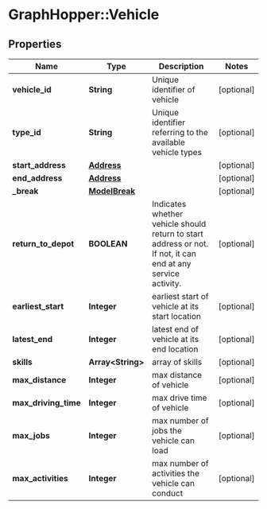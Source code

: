# GraphHopper::Vehicle

## Properties
Name | Type | Description | Notes
------------ | ------------- | ------------- | -------------
**vehicle_id** | **String** | Unique identifier of vehicle | [optional] 
**type_id** | **String** | Unique identifier referring to the available vehicle types | [optional] 
**start_address** | [**Address**](Address.md) |  | [optional] 
**end_address** | [**Address**](Address.md) |  | [optional] 
**_break** | [**ModelBreak**](ModelBreak.md) |  | [optional] 
**return_to_depot** | **BOOLEAN** | Indicates whether vehicle should return to start address or not. If not, it can end at any service activity. | [optional] 
**earliest_start** | **Integer** | earliest start of vehicle at its start location | [optional] 
**latest_end** | **Integer** | latest end of vehicle at its end location | [optional] 
**skills** | **Array&lt;String&gt;** | array of skills | [optional] 
**max_distance** | **Integer** | max distance of vehicle | [optional] 
**max_driving_time** | **Integer** | max drive time of vehicle | [optional] 
**max_jobs** | **Integer** | max number of jobs the vehicle can load | [optional] 
**max_activities** | **Integer** | max number of activities the vehicle can conduct | [optional] 


